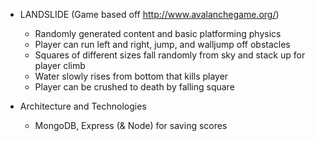 
* LANDSLIDE
(Game based off http://www.avalanchegame.org/)
    * Randomly generated content and basic platforming physics
    * Player can run left and right, jump, and walljump off obstacles
    * Squares of different sizes fall randomly from sky and stack up for player climb
    * Water slowly rises from bottom that kills player
    * Player can be crushed to death by falling square

* Architecture and Technologies
    * MongoDB, Express (& Node) for saving scores
